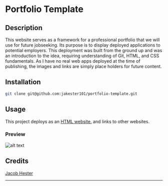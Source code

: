 # Portfolio Template

## Description

This website serves as a framework for a professional portfolio that we will use for future jobseeking. Its purpose is to display deployed applications to potential employers. This deployment was built from the ground up and was an introduction to the idea, requiring understanding of Git, HTML, and CSS fundamentals. As I have no real web apps deployed at the time of publishing, the images and links are simply place holders for future content.

## Installation

```sh
git clone git@github.com:jakester101/portfolio-template.git
```

## Usage

This project deploys as an [HTML website.](https://jakester101.github.io/portfolio-template) and links to other websites.

### Preview
![alt text](assets/screenshot.png)

## Credits
[Jacob Hester](https://github.com/jakester101)


---

